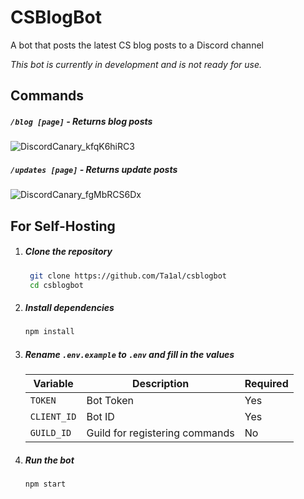 # CSBlogBot
A bot that posts the latest CS blog posts to a Discord channel

*This bot is currently in development and is not ready for use.*

## Commands
##### `/blog [page]` - Returns blog posts
![DiscordCanary_kfqK6hiRC3](https://user-images.githubusercontent.com/43641182/204455735-1ca3ab61-179d-428e-b579-aef62f46f560.gif)

##### `/updates [page]` - Returns update posts
![DiscordCanary_fgMbRCS6Dx](https://user-images.githubusercontent.com/43641182/204456699-8be95638-7bbe-4ba6-9e7b-310d48b107ef.gif)

## For Self-Hosting

1. ##### Clone the repository
   ```sh
    git clone https://github.com/Ta1al/csblogbot
    cd csblogbot
    ```
2. ##### Install dependencies
   ```sh
   npm install
   ```

3. ##### Rename `.env.example` to `.env` and fill in the values
   | Variable | Description | Required |
    | -------- | ----------- | -------- |
    | `TOKEN` | Bot Token | Yes |
    | `CLIENT_ID` | Bot ID | Yes |
    | `GUILD_ID` | Guild for registering commands | No |

4. ##### Run the bot
   ```sh
   npm start
   ```
